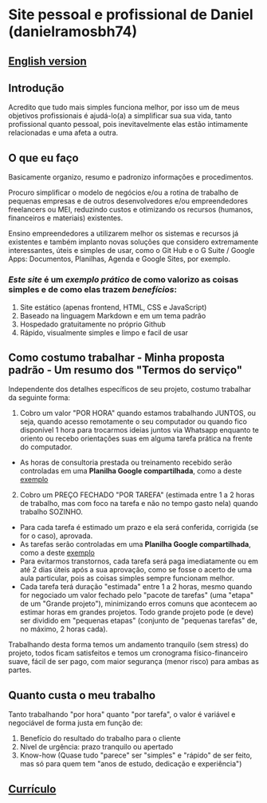 # Site pessoal e profissional de Daniel (danielramosbh74)

## [English version](https://danielramosbh74.github.io/index_en)

## Introdução

Acredito que tudo mais simples funciona melhor, por isso um de meus objetivos profissionais é ajudá-lo(a) a simplificar sua sua vida, tanto profissional quanto pessoal, pois inevitavelmente elas estão intimamente relacionadas e uma afeta a outra.

## O que eu faço

Basicamente organizo, resumo e padronizo informações e procedimentos.

Procuro simplificar o modelo de negócios e/ou a rotina de trabalho de pequenas empresas e de outros desenvolvedores e/ou empreendedores freelancers ou MEI, reduzindo custos e otimizando os recursos (humanos, financeiros e materiais) existentes.

Ensino empreendedores a utilizarem melhor os sistemas e recursos já existentes e também implanto novas soluções que considero extremamente interessantes, úteis e simples de usar, como o Git Hub e o G Suite / Google Apps: Documentos, Planilhas, Agenda e Google Sites, por exemplo.

### _Este site_ é um _exemplo prático_ de como valorizo as coisas simples e de como elas trazem _benefícios_: 
1. Site estático (apenas frontend, HTML, CSS e JavaScript)
2. Baseado na linguagem Markdown e em um tema padrão
3. Hospedado gratuitamente no próprio Github
4. Rápido, visualmente simples e limpo e facil de usar

## Como costumo trabalhar - Minha proposta padrão - Um resumo dos "Termos do serviço"

Independente dos detalhes específicos de seu projeto, costumo trabalhar da seguinte forma:

1. Cobro um valor "POR HORA" quando estamos trabalhando JUNTOS, ou seja, quando acesso remotamente o seu computador ou quando fico disponível 1 hora para trocarmos ideias juntos via Whatsapp enquanto te oriento ou recebo orientações suas em alguma tarefa prática na frente do computador.
- As horas de consultoria prestada ou treinamento recebido serão controladas em uma **Planilha Google compartilhada**, como a deste [exemplo](https://docs.google.com/spreadsheets/d/1RwlMWIJXpUln2lKrowaPILAg6Vsf9COazdYHEu8qr2g/edit?usp=sharing)

2. Cobro um PREÇO FECHADO "POR TAREFA" (estimada entre 1 a 2 horas de trabalho, mas com foco na tarefa e não no tempo gasto nela) quando trabalho SOZINHO.
- Para cada tarefa é estimado um prazo e ela será conferida, corrigida (se for o caso), aprovada.
- As tarefas serão controladas em uma **Planilha Google compartilhada**, como a deste [exemplo](https://docs.google.com/spreadsheets/d/1RwlMWIJXpUln2lKrowaPILAg6Vsf9COazdYHEu8qr2g/edit?usp=sharing)
- Para evitarmos transtornos, cada tarefa será paga imediatamente ou em até 2 dias úteis após a sua aprovação, como se fosse o acerto de uma aula particular, pois as coisas simples sempre funcionam melhor.
- Cada tarefa terá duração "estimada" entre 1 a 2 horas, mesmo quando for negociado um valor fechado pelo "pacote de tarefas" (uma "etapa" de um "Grande projeto"), minimizando erros comuns que acontecem ao estimar horas em grandes projetos.
Todo grande projeto pode (e deve) ser dividido em "pequenas etapas" (conjunto de "pequenas tarefas" de, no máximo, 2 horas cada).

Trabalhando desta forma temos um andamento tranquilo (sem stress) do projeto, todos ficam satisfeitos e temos um cronograma físico-financeiro suave, fácil de ser pago, com maior segurança (menor risco) para ambas as partes.

## Quanto custa o meu trabalho

Tanto trabalhando "por hora" quanto "por tarefa", o valor é variável e negociável de forma justa em função de:

1. Benefício do resultado do trabalho para o cliente
2. Nível de urgência: prazo tranquilo ou apertado
3. Know-how (Quase tudo "parece" ser "simples" e "rápido" de ser feito, mas só para quem tem "anos de estudo, dedicação e experiência")

## [Currículo](https://docs.google.com/document/d/e/2PACX-1vT4ZszyCHsQ7uXm00EuLSWy834s5TeKNlMAkgSNJEWKDftY6m3I1jlFf44HvDcSYa2wFVWyHzmGudgN/pub)

